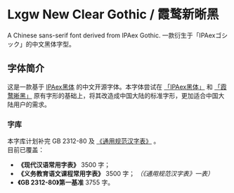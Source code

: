 # Lxgw New Clear Gothic / 霞鹜新晰黑
A Chinese sans-serif font derived from IPAex Gothic. 一款衍生于「IPAexゴシック」的中文黑体字型。


## 字体简介
这是一款基于 [IPAex黑体](https://ipafont.ipa.go.jp) 的中文开源字体。本字体尝试在 [「IPAex黑体」](https://ipafont.ipa.go.jp) 和 [「霞鹜晰黑」](https://github.com/lxgw/LxgwClearGothic) 原有字形的基础上，将其改造成中国大陆的标准字形，更加适合中国大陆用户的需求。

### 字库
本字库计划补完 GB 2312-80 及 [《通用规范汉字表》](http://www.gov.cn/zwgk/2013-08/19/content_2469793.htm) 。  
目前已覆盖：
- **《现代汉语常用字表》** 3500 字；
- **《义务教育语文课程常用字表》** 3500 字； *（《通用规范汉字表》一表）*
- **《GB 2312-80》第一基准** 3755 字。
